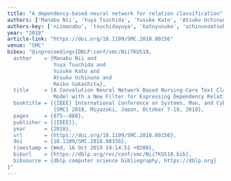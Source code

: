 ```yaml
---
title: "A dependency-based neural network for relation classification"
authors: ['Manabu Nii', 'Yuya Tsuchida', 'Yusuke Kato', 'Atsuko Uchinuno', 'Reiko Sakashita']
authors-key: ['niimanabu', 'tsuchidayuya', 'katoyusuke', 'uchinunoatsuko', 'sakashitareiko']
year: "2018"
article-link: "https://doi.org/10.1109/SMC.2018.00156"
venue: "SMC"
bibex: "@inproceedings{DBLP:conf/smc/NiiTKUS18,
  author    = {Manabu Nii and
               Yuya Tsuchida and
               Yusuke Kato and
               Atsuko Uchinuno and
               Reiko Sakashita},
  title     = {A Convolution Neural Network Based Nursing-Care Text Classification
               Model with a New Filter for Expressing Dependency Relations of Words},
  booktitle = {{IEEE} International Conference on Systems, Man, and Cybernetics,
               {SMC} 2018, Miyazaki, Japan, October 7-10, 2018},
  pages     = {875--880},
  publisher = {{IEEE}},
  year      = {2018},
  url       = {https://doi.org/10.1109/SMC.2018.00156},
  doi       = {10.1109/SMC.2018.00156},
  timestamp = {Wed, 16 Oct 2019 14:14:51 +0200},
  biburl    = {https://dblp.org/rec/conf/smc/NiiTKUS18.bib},
  bibsource = {dblp computer science bibliography, https://dblp.org}
}"
---
```

